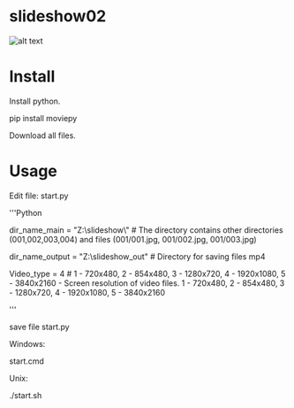 # slideshow02

![alt text](test.gif "Example video")

# Install

Install python.

pip install moviepy

Download all files.

# Usage

Edit file: start.py

'''Python

dir_name_main = "Z:\\slideshow\\" # The directory contains other directories (001,002,003,004) and files (001/001.jpg, 001/002.jpg, 001/003.jpg)

dir_name_output = "Z:\\slideshow_out" # Directory for saving files mp4

Video_type = 4 #  1 - 720х480, 2 - 854x480, 3 - 1280x720, 4 - 1920x1080,  5 - 3840x2160 - Screen resolution of video files.
1 - 720x480,
2 - 854x480,
3 - 1280x720,
4 - 1920x1080,
5 - 3840x2160

'''

save file start.py

Windows:

start.cmd

Unix:

./start.sh
